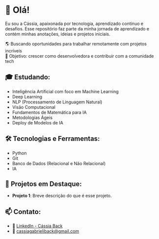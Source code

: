 # 👋 Olá!  
Eu sou a Cássia, apaixonada por tecnologia, aprendizado contínuo e desafios. Esse repositório faz parte da minha jornada de aprendizado e contém minhas anotações, ideias e projetos iniciais.

🌎 Buscando oportunidades para trabalhar remotamente com projetos incríveis  
🎯 Objetivo: crescer como desenvolvedora e contribuir com a comunidade tech

## 🎓 Estudando:

- Inteligência Artificial com foco em Machine Learning  
- Deep Learning  
- NLP (Processamento de Linguagem Natural)  
- Visão Computacional  
- Fundamentos de Matemática para IA  
- Metodologias Ágeis  
- Deploy de Modelos de IA  

## 🛠️ Tecnologias e Ferramentas:

- Python  
- Git  
- Banco de Dados (Relacional e Não Relacional)  
- IA  

## 📌 Projetos em Destaque:

- **Projeto 1**: Breve descrição do que é esse projeto.  

## 📫 Contato:

- 🔗 [LinkedIn - Cássia Back](https://www.linkedin.com/in/c%C3%A1ssia-back-50588b329/)  
- 📧 [cassiagabrieliback@gmail.com](mailto:cassiagabrieliback@gmail.com)

